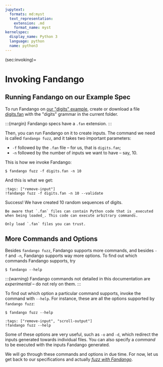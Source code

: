 ```yaml
---
jupytext:
  formats: md:myst
  text_representation:
    extension: .md
    format_name: myst
kernelspec:
  display_name: Python 3
  language: python
  name: python3
---
```


(sec:invoking)=
# Invoking Fandango

## Running Fandango on our Example Spec

To run Fandango on [our "digits" example](sec:first-spec),
create or download a file [digits.fan](digits.fan) with the "digits" grammar in the current folder.

:::{margin}
Fandango specs have a `.fan` extension.
:::

Then, you can run Fandango on it to create inputs.
The command we need is called `fandango fuzz`, and it takes two important parameters:

* `-f` followed by the `.fan` file – for us, that is `digits.fan`;
* `-n` followed by the number of inputs we want to have – say, 10.

This is how we invoke Fandango:

```shell
$ fandango fuzz -f digits.fan -n 10
```

And this is what we get:

```{code-cell}
:tags: ["remove-input"]
!fandango fuzz -f digits.fan -n 10 --validate
```

Success! We have created 10 random sequences of digits.

```{danger}
Be aware that `.fan` files can contain Python code that is _executed when being loaded_. This code can execute arbitrary commands.
```

```{caution}
Only load `.fan` files you can trust.
```

## More Commands and Options

Besides `fandango fuzz`, Fandango supports more commands, and besides `-f` and `-n`, Fandango supports way more options.
To find out which commands Fandango supports, try

```shell
$ fandango --help
```

:::{warning}
Fandango commands not detailed in this documentation are _experimental_ – do not rely on them.
:::

To find out which option a particular command supports, invoke the command with `--help`.
For instance, these are all the options supported by `fandango fuzz`:

```shell
$ fandango fuzz --help
```

```{code-cell}
:tags: ["remove-input", "scroll-output"]
!fandango fuzz --help
```

Some of these options are very useful, such as `-o` and `-d`, which redirect the inputs generated towards individual files.
You can also specify a _command_ to be executed with the inputs Fandango generated.

We will go through these commands and options in due time.
For now, let us get back to our specifications and actually [_fuzz with Fandango_](sec:fuzzing).